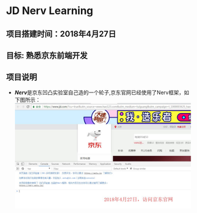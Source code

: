 # JD Nerv Learning
## 项目搭建时间：2018年4月27日
## 目标:  熟悉京东前端开发

## 项目说明

-  ***Nerv***是京东凹凸实验室自己造的一个轮子,京东官网已经使用了Nerv框架，如下图所示：
![o2](./images/o2_main.jpg)


